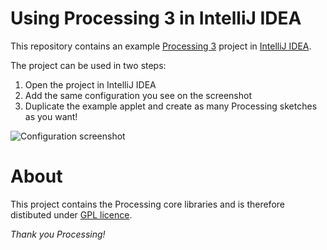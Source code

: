# Using Processing 3 in IntelliJ IDEA

This repository contains an example [Processing 3](https://processing.org) project in [IntelliJ IDEA](https://www.jetbrains.com/idea/).

The project can be used in two steps:

1. Open the project in IntelliJ IDEA
2. Add the same configuration you see on the screenshot
3. Duplicate the example applet and create as many Processing sketches as you want!

![Configuration screenshot](https://user-images.githubusercontent.com/708312/114612303-461ef100-9ca2-11eb-85dc-37f423686dfe.png)

# About

This project contains the Processing core libraries and is therefore distibuted under [GPL licence](LICENSE.md).

*Thank you Processing!*
